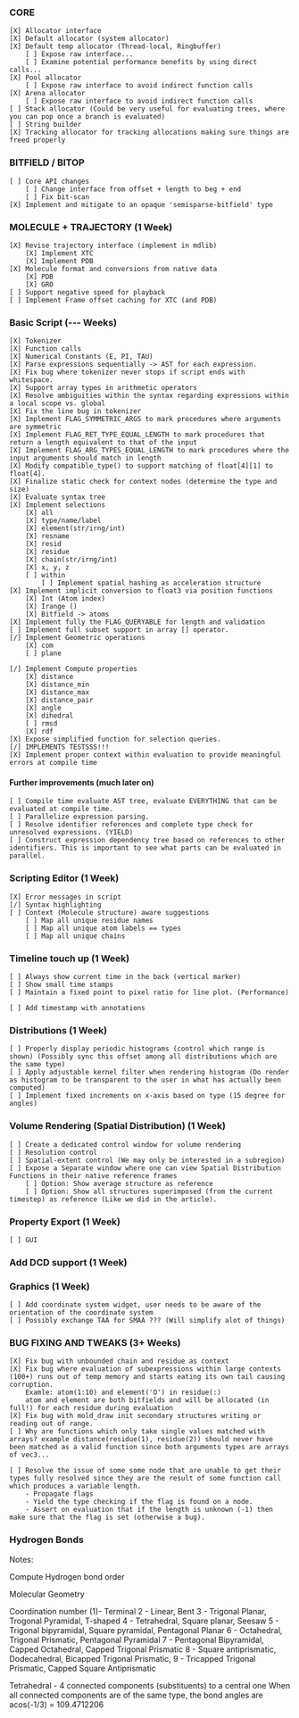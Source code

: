 ### CORE ###
    [X] Allocator interface
    [X] Default allocator (system allocator)
    [X] Default temp allocator (Thread-local, Ringbuffer)
        [ ] Expose raw interface...
        [ ] Examine potential performance benefits by using direct calls...
    [X] Pool allocator
        [ ] Expose raw interface to avoid indirect function calls
    [X] Arena allocator
        [ ] Expose raw interface to avoid indirect function calls
    [ ] Stack allocator (Could be very useful for evaluating trees, where you can pop once a branch is evaluated)
    [ ] String builder
    [X] Tracking allocator for tracking allocations making sure things are freed properly

### BITFIELD / BITOP ###
    [ ] Core API changes
        [ ] Change interface from offset + length to beg + end
        [ ] Fix bit-scan
    [X] Implement and mitigate to an opaque 'semisparse-bitfield' type

### MOLECULE + TRAJECTORY (1 Week) ###
    [X] Revise trajectory interface (implement in mdlib)
        [X] Implement XTC
        [X] Implement PDB
    [X] Molecule format and conversions from native data
        [X] PDB
        [X] GRO
    [ ] Support negative speed for playback
    [ ] Implement Frame offset caching for XTC (and PDB)

### Basic Script (--- Weeks) ### 
    [X] Tokenizer
    [X] Function calls
    [X] Numerical Constants (E, PI, TAU)
    [X] Parse expressions sequentially -> AST for each expression.
    [X] Fix bug where tokenizer never stops if script ends with whitespace.
    [X] Support array types in arithmetic operators
    [X] Resolve ambiguities within the syntax regarding expressions within a local scope vs. global
    [X] Fix the line bug in tokenizer
    [X] Implement FLAG_SYMMETRIC_ARGS to mark procedures where arguments are symmetric
    [X] Implement FLAG_RET_TYPE_EQUAL_LENGTH to mark procedures that return a length equivalent to that of the input
    [X] Implement FLAG_ARG_TYPES_EQUAL_LENGTH to mark procedures where the input arguments should match in length
    [X] Modify compatible_type() to support matching of float[4][1] to float[4].
    [X] Finalize static check for context nodes (determine the type and size)
    [X] Evaluate syntax tree
    [X] Implement selections
        [X] all
        [X] type/name/label
        [X] element(str/irng/int)
        [X] resname
        [X] resid
        [X] residue
        [X] chain(str/irng/int)
        [X] x, y, z
        [ ] within
            [ ] Implement spatial hashing as acceleration structure
    [X] Implement implicit conversion to float3 via position functions
        [X] Int (Atom index)
        [X] Irange ()
        [X] Bitfield -> atoms
    [X] Implement fully the FLAG_QUERYABLE for length and validation
    [ ] Implement full subset support in array [] operator.
    [/] Implement Geometric operations
        [X] com
        [ ] plane

    [/] Implement Compute properties
        [X] distance
        [X] distance_min
        [X] distance_max
        [X] distance_pair
        [X] angle
        [X] dihedral
        [ ] rmsd
        [X] rdf
    [X] Expose simplified function for selection queries.
    [/] IMPLEMENTS TESTSSS!!!
    [X] Implement proper context within evaluation to provide meaningful errors at compile time


#### Further improvements (much later on) ####
    [ ] Compile time evaluate AST tree, evaluate EVERYTHING that can be evaluated at compile time.
    [ ] Parallelize expression parsing.
    [ ] Resolve identifier references and complete type check for unresolved expressions. (YIELD)
    [ ] Construct expression dependency tree based on references to other identifiers. This is important to see what parts can be evaluated in parallel.

### Scripting Editor (1 Week) ###
    [X] Error messages in script
    [/] Syntax highlighting
    [ ] Context (Molecule structure) aware suggestions
        [ ] Map all unique residue names
        [ ] Map all unique atom labels == types
        [ ] Map all unique chains

### Timeline touch up (1 Week) ###
    [ ] Always show current time in the back (vertical marker)
    [ ] Show small time stamps
    [ ] Maintain a fixed point to pixel ratio for line plot. (Performance)

    [ ] Add timestamp with annotations

### Distributions (1 Week) ###
    [ ] Properly display periodic histograms (control which range is shown) (Possibly sync this offset among all distributions which are the same type)
    [ ] Apply adjustable kernel filter when rendering histogram (Do render as histogram to be transparent to the user in what has actually been computed)
    [ ] Implement fixed increments on x-axis based on type (15 degree for angles)

### Volume Rendering (Spatial Distribution) (1 Week) ###
    [ ] Create a dedicated control window for volume rendering
    [ ] Resolution control
    [ ] Spatial-extent control (We may only be interested in a subregion)
    [ ] Expose a Separate window where one can view Spatial Distribution Functions in their native reference frames
        [ ] Option: Show average structure as reference
        [ ] Option: Show all structures superimposed (from the current timestep) as reference (Like we did in the article).

### Property Export (1 Week) ###
    [ ] GUI

### Add DCD support (1 Week) ###

### Graphics (1 Week) ###
    [ ] Add coordinate system widget, user needs to be aware of the orientation of the coordinate system
    [ ] Possibly exchange TAA for SMAA ??? (Will simplify alot of things)

### BUG FIXING AND TWEAKS (3+ Weeks) ###

    [X] Fix bug with unbounded chain and residue as context
    [X] Fix bug where evaluation of subexpressions within large contexts (100+) runs out of temp memory and starts eating its own tail causing corruption.
        Examle: atom(1:10) and element('O') in residue(:)
        atom and element are both bitfields and will be allocated (in full!) for each residue during evaluation
    [X] Fix bug with mold_draw init secondary structures writing or reading out of range. 
    [ ] Why are functions which only take single values matched with arrays? example distance(residue(1), residue(2)) should never have been matched as a valid function since both arguments types are arrays of vec3...

    [ ] Resolve the issue of some some node that are unable to get their types fully resolved since they are the result of some function call which produces a variable length.
        - Propagate flags
        - Yield the type checking if the flag is found on a node.
        - Assert on evaluation that if the length is unknown (-1) then make sure that the flag is set (otherwise a bug).


### Hydrogen Bonds ###

Notes:


Compute Hydrogen bond order

Molecular Geometry

Coordination number
   (1)- Terminal
    2 - Linear, Bent
    3 - Trigonal Planar, Trogonal Pyramidal, T-shaped
    4 - Tetrahedral, Square planar, Seesaw
    5 - Trigonal bipyramidal, Square pyramidal, Pentagonal Planar
    6 - Octahedral, Trigonal Prismatic, Pentagonal Pyramidal
    7 - Pentagonal Bipyramidal, Capped Octahedral, Capped Trigonal Prismatic
    8 - Square antiprismatic, Dodecahedral, Bicapped Trigonal Prismatic,
    9 - Tricapped Trigonal Prismatic, Capped Square Antiprismatic

Tetrahedral - 4 connected components (substituents) to a central one
    When all connected components are of the same type, the bond angles are acos(-1/3) = 109.4712206

